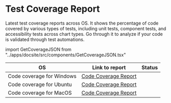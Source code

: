 # Test Coverage Report
Latest test coverage reports across OS.
It shows the percentage of code covered by various types of tests, including unit tests, component tests, and accessibility tests across chart types.
Go through it to analyze if your code is validated through test automations.

import GetCoverageJSON from "../apps/docsite/src/components/GetCoverageJSON.tsx"

| OS | Link to report | Status |
|----|------|--------|
| Code coverage for Windows | [Code Coverage Report](https://proud-island-067885010.4.azurestaticapps.net/windows-latest/index.html) | <GetCoverageJSON OS="Windows"/> |
| Code coverage for Ubuntu | [Code Coverage Report](https://proud-island-067885010.4.azurestaticapps.net/ubuntu-latest/index.html) | <GetCoverageJSON OS="Ubuntu"/>  |
| Code coverage for MacOS | [Code Coverage Report](https://proud-island-067885010.4.azurestaticapps.net/macos-latest/index.html) | <GetCoverageJSON OS="MacOS"/> |
